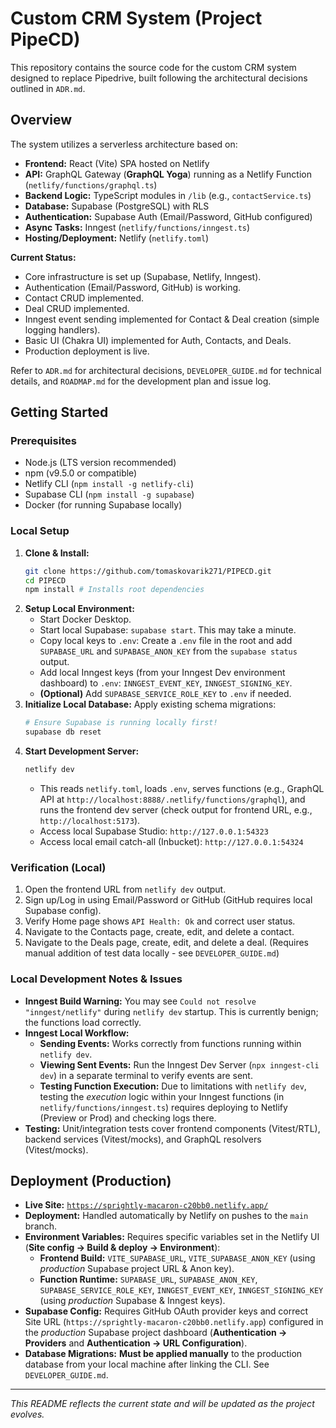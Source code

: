# Custom CRM System (Project PipeCD)

This repository contains the source code for the custom CRM system designed to replace Pipedrive, built following the architectural decisions outlined in `ADR.md`.

## Overview

The system utilizes a serverless architecture based on:

*   **Frontend:** React (Vite) SPA hosted on Netlify
*   **API:** GraphQL Gateway (**GraphQL Yoga**) running as a Netlify Function (`netlify/functions/graphql.ts`)
*   **Backend Logic:** TypeScript modules in `/lib` (e.g., `contactService.ts`)
*   **Database:** Supabase (PostgreSQL) with RLS
*   **Authentication:** Supabase Auth (Email/Password, GitHub configured)
*   **Async Tasks:** Inngest (`netlify/functions/inngest.ts`)
*   **Hosting/Deployment:** Netlify (`netlify.toml`)

**Current Status:**
*   Core infrastructure is set up (Supabase, Netlify, Inngest).
*   Authentication (Email/Password, GitHub) is working.
*   Contact CRUD implemented.
*   Deal CRUD implemented.
*   Inngest event sending implemented for Contact & Deal creation (simple logging handlers).
*   Basic UI (Chakra UI) implemented for Auth, Contacts, and Deals.
*   Production deployment is live.

Refer to `ADR.md` for architectural decisions, `DEVELOPER_GUIDE.md` for technical details, and `ROADMAP.md` for the development plan and issue log.

## Getting Started

### Prerequisites

*   Node.js (LTS version recommended)
*   npm (v9.5.0 or compatible)
*   Netlify CLI (`npm install -g netlify-cli`)
*   Supabase CLI (`npm install -g supabase`)
*   Docker (for running Supabase locally)

### Local Setup

1.  **Clone & Install:**
    ```bash
    git clone https://github.com/tomaskovarik271/PIPECD.git
    cd PIPECD
    npm install # Installs root dependencies
    ```
2.  **Setup Local Environment:**
    *   Start Docker Desktop.
    *   Start local Supabase: `supabase start`. This may take a minute.
    *   Copy local keys to `.env`: Create a `.env` file in the root and add `SUPABASE_URL` and `SUPABASE_ANON_KEY` from the `supabase status` output.
    *   Add local Inngest keys (from your Inngest Dev environment dashboard) to `.env`: `INNGEST_EVENT_KEY`, `INNGEST_SIGNING_KEY`.
    *   **(Optional)** Add `SUPABASE_SERVICE_ROLE_KEY` to `.env` if needed.
3.  **Initialize Local Database:** Apply existing schema migrations:
    ```bash
    # Ensure Supabase is running locally first!
    supabase db reset 
    ```
4.  **Start Development Server:**
    ```bash
    netlify dev
    ```
    *   This reads `netlify.toml`, loads `.env`, serves functions (e.g., GraphQL API at `http://localhost:8888/.netlify/functions/graphql`), and runs the frontend dev server (check output for frontend URL, e.g., `http://localhost:5173`).
    *   Access local Supabase Studio: `http://127.0.0.1:54323`
    *   Access local email catch-all (Inbucket): `http://127.0.0.1:54324`

### Verification (Local)

1.  Open the frontend URL from `netlify dev` output.
2.  Sign up/Log in using Email/Password or GitHub (GitHub requires local Supabase config).
3.  Verify Home page shows `API Health: Ok` and correct user status.
4.  Navigate to the Contacts page, create, edit, and delete a contact.
5.  Navigate to the Deals page, create, edit, and delete a deal. (Requires manual addition of test data locally - see `DEVELOPER_GUIDE.md`)

### Local Development Notes & Issues

*   **Inngest Build Warning:** You may see `Could not resolve "inngest/netlify"` during `netlify dev` startup. This is currently benign; the functions load correctly.
*   **Inngest Local Workflow:** 
    *   **Sending Events:** Works correctly from functions running within `netlify dev`.
    *   **Viewing Sent Events:** Run the Inngest Dev Server (`npx inngest-cli dev`) in a separate terminal to verify events are sent.
    *   **Testing Function Execution:** Due to limitations with `netlify dev`, testing the *execution* logic within your Inngest functions (in `netlify/functions/inngest.ts`) requires deploying to Netlify (Preview or Prod) and checking logs there.
*   **Testing:** Unit/integration tests cover frontend components (Vitest/RTL), backend services (Vitest/mocks), and GraphQL resolvers (Vitest/mocks).

## Deployment (Production)

*   **Live Site:** [`https://sprightly-macaron-c20bb0.netlify.app/`](https://sprightly-macaron-c20bb0.netlify.app/)
*   **Deployment:** Handled automatically by Netlify on pushes to the `main` branch.
*   **Environment Variables:** Requires specific variables set in the Netlify UI (**Site config -> Build & deploy -> Environment**):
    *   **Frontend Build:** `VITE_SUPABASE_URL`, `VITE_SUPABASE_ANON_KEY` (using *production* Supabase project URL & Anon key).
    *   **Function Runtime:** `SUPABASE_URL`, `SUPABASE_ANON_KEY`, `SUPABASE_SERVICE_ROLE_KEY`, `INNGEST_EVENT_KEY`, `INNGEST_SIGNING_KEY` (using *production* Supabase & Inngest keys).
*   **Supabase Config:** Requires GitHub OAuth provider keys and correct Site URL (`https://sprightly-macaron-c20bb0.netlify.app`) configured in the *production* Supabase project dashboard (**Authentication -> Providers** and **Authentication -> URL Configuration**).
*   **Database Migrations:** **Must be applied manually** to the production database from your local machine after linking the CLI. See `DEVELOPER_GUIDE.md`.

---
*This README reflects the current state and will be updated as the project evolves.* 